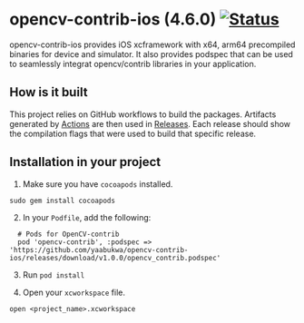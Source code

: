 # opencv-contrib-ios (4.6.0) [![Status](https://github.com/yaabukwa/opencv-contrib-ios/actions/workflows/ios.yml/badge.svg)](https://github.com/yaabukwa/opencv-contrib-ios/actions/workflows/ios.yml)

opencv-contrib-ios provides iOS xcframework with x64, arm64 precompiled binaries for device and simulator. 
It also provides podspec that can be used to seamlessly integrat opencv/contrib libraries in your application.


## How is it built

This project relies on GitHub workflows to build the packages. Artifacts generated by [Actions](https://github.com/yaabukwa/opencv-contrib-ios/actions) 
are then used in [Releases](https://github.com/yaabukwa/opencv-contrib-ios/releases). Each release should show the compilation flags that were used to 
build that specific release.

## Installation in your project

1. Make sure you have `cocoapods` installed.
```
sudo gem install cocoapods
```

2. In your `Podfile`, add the following:
```
  # Pods for OpenCV-contrib
  pod 'opencv-contrib', :podspec => 'https://github.com/yaabukwa/opencv-contrib-ios/releases/download/v1.0.0/opencv_contrib.podspec'
```

3. Run `pod install`

4. Open your `xcworkspace` file.
```
open <project_name>.xcworkspace
```
